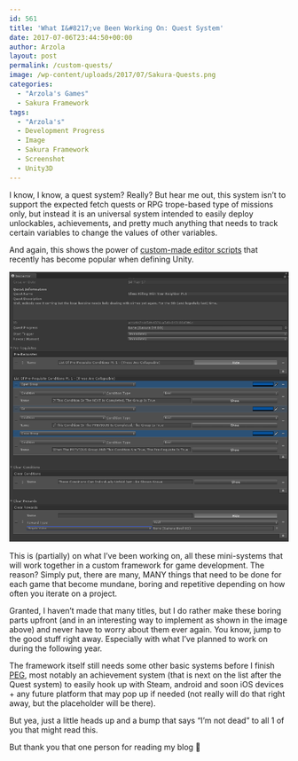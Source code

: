 ```yaml
---
id: 561
title: 'What I&#8217;ve Been Working On: Quest System'
date: 2017-07-06T23:44:50+00:00
author: Arzola
layout: post
permalink: /custom-quests/
image: /wp-content/uploads/2017/07/Sakura-Quests.png
categories:
  - "Arzola's Games"
  - Sakura Framework
tags:
  - "Arzola's"
  - Development Progress
  - Image
  - Sakura Framework
  - Screenshot
  - Unity3D
---
```

I know, I know, a quest system? Really? But hear me out, this system isn&#8217;t to support the expected fetch quests or RPG trope-based type of missions only, but instead it is an universal system intended to easily deploy unlockables, achievements, and pretty much anything that needs to track certain variables to change the values of other variables.

And again, this shows the power of <a href="/var-vis/" target="_blank" rel="noopener">custom-made editor scripts</a> that recently has become popular when defining Unity.

<a href="/images/posts/2017/07/Sakura-Quests.png" target="_blank" rel="noopener"><img class="aligncenter wp-image-562 size-full" src="/images/posts/2017/07/Sakura-Quests.png" alt=""   /></a>

This is (partially) on what I&#8217;ve been working on, all these mini-systems that will work together in a custom framework for game development. The reason? Simply put, there are many, MANY things that need to be done for each game that become mundane, boring and repetitive depending on how often you iterate on a project.

Granted, I haven&#8217;t made that many titles, but I do rather make these boring parts upfront (and in an interesting way to implement as shown in the image above) and never have to worry about them ever again. You know, jump to the good stuff right away. Especially with what I&#8217;ve planned to work on during the following year.

The framework itself still needs some other basic systems before I finish <a href="/im-back-1/" target="_blank" rel="noopener">PEG</a>, most notably an achievement system (that is next on the list after the Quest system) to easily hook up with Steam, android and soon iOS devices + any future platform that may pop up if needed (not really will do that right away, but the placeholder will be there).

But yea, just a little heads up and a bump that says &#8220;I&#8217;m not dead&#8221; to all 1 of you that might read this.

But thank you that one person for reading my blog 🙂

<!-- AddThis Advanced Settings generic via filter on the_content -->

<!-- AddThis Share Buttons generic via filter on the_content -->